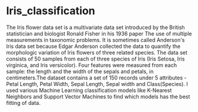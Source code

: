 # Iris_classification
The Iris flower data set is a multivariate data set introduced by the British statistician and biologist Ronald Fisher in his 1936 paper The use of multiple measurements in taxonomic problems. It is sometimes called Anderson's Iris data set because Edgar Anderson collected the data to quantify the morphologic variation of Iris flowers of three related species. The data set consists of 50 samples from each of three species of Iris (Iris Setosa, Iris virginica, and Iris versicolor). Four features were measured from each sample: the length and the width of the sepals and petals, in centimeters.The dataset contains a set of 150 records under 5 attributes - Petal Length, Petal Width, Sepal Length, Sepal width and Class(Species). I used various Machine Learning classification models like K-Nearest Neighbors and Support Vector Machines to find which models has the best fitting of data.
